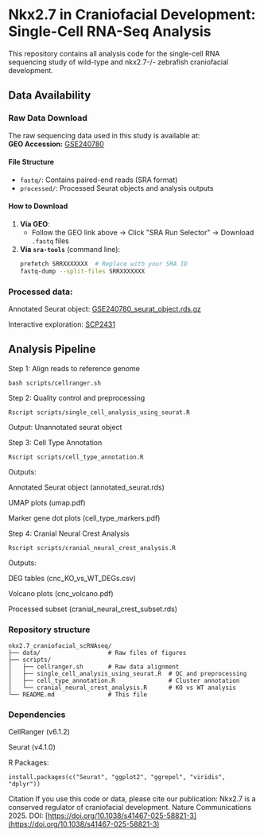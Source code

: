 # Nkx2.7 in Craniofacial Development: Single-Cell RNA-Seq Analysis

This repository contains all analysis code for the single-cell RNA sequencing study of wild-type and nkx2.7-/- zebrafish craniofacial development.

## Data Availability

### Raw Data Download
The raw sequencing data used in this study is available at:  
**GEO Accession:** [GSE240780](https://www.ncbi.nlm.nih.gov/geo/query/acc.cgi?acc=GSE240780)  

#### File Structure
- `fastq/`: Contains paired-end reads (SRA format)  
- `processed/`: Processed Seurat objects and analysis outputs  

#### How to Download
1. **Via GEO**:  
   - Follow the GEO link above → Click "SRA Run Selector" → Download `.fastq` files  
2. **Via `sra-tools`** (command line):  
   ```bash
   prefetch SRRXXXXXXX  # Replace with your SRA ID
   fastq-dump --split-files SRRXXXXXXX

### Processed data:

Annotated Seurat object: [GSE240780_seurat_object.rds.gz](https://www.ncbi.nlm.nih.gov/geo/download/?acc=GSE240780&format=file&file=GSE240780%5Fseurat%5Fobject%2Erds%2Egz)

Interactive exploration: [SCP2431](https://singlecell.broadinstitute.org/single_cell/study/SCP2431/nkx2-7-is-a-conserved-regulator-of-craniofacial-development)

## Analysis Pipeline
 
Step 1: Align reads to reference genome
   ```
   bash scripts/cellranger.sh
   ```

Step 2: Quality control and preprocessing
   ```
   Rscript scripts/single_cell_analysis_using_seurat.R
   ```
   Output: Unannotated seurat object

Step 3: Cell Type Annotation
   ```
   Rscript scripts/cell_type_annotation.R
   ```
   Outputs:
   
   Annotated Seurat object (annotated_seurat.rds)
   
   UMAP plots (umap.pdf)
   
   Marker gene dot plots (cell_type_markers.pdf)
   
Step 4: Cranial Neural Crest Analysis
   ```
   Rscript scripts/cranial_neural_crest_analysis.R
   ```
   Outputs:
   
   DEG tables (cnc_KO_vs_WT_DEGs.csv)
   
   Volcano plots (cnc_volcano.pdf)
   
   Processed subset (cranial_neural_crest_subset.rds)

### Repository structure

```
nkx2.7_craniofacial_scRNAseq/
├── data/                   # Raw files of figures
├── scripts/
│   ├── cellranger.sh       # Raw data alignment
│   ├── single_cell_analysis_using_seurat.R  # QC and preprocessing
│   ├── cell_type_annotation.R               # Cluster annotation
│   └── cranial_neural_crest_analysis.R      # KO vs WT analysis
└── README.md               # This file
```

### Dependencies

CellRanger (v6.1.2)

Seurat (v4.1.0)

R Packages:
```
install.packages(c("Seurat", "ggplot2", "ggrepel", "viridis", "dplyr"))
```

Citation
If you use this code or data, please cite our publication:
Nkx2.7 is a conserved regulator of craniofacial development. Nature Communications 2025. DOI: [https://doi.org/10.1038/s41467-025-58821-3](https://doi.org/10.1038/s41467-025-58821-3)



